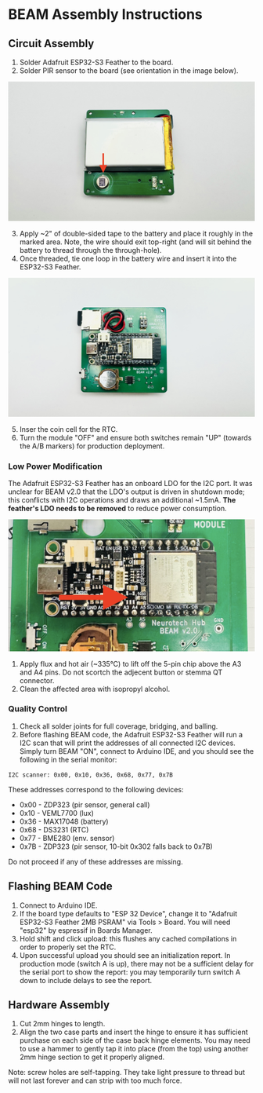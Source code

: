 # BEAM Assembly Instructions

## Circuit Assembly

1. Solder Adafruit ESP32-S3 Feather to the board.
2. Solder PIR sensor to the board (see orientation in the image below).

![PIR Sensor Orientation](BEAM_pir_polarity.jpg)

3. Apply ~2" of double-sided tape to the battery and place it roughly in the marked area. Note, the wire should exit top-right (and will sit behind the battery to thread through the through-hole).
4. Once threaded, tie one loop in the battery wire and insert it into the ESP32-S3 Feather.

![Circuit Side View](BEAM_circuit_side.jpg)

5. Inser the coin cell for the RTC.
6. Turn the module "OFF" and ensure both switches remain "UP" (towards the A/B markers) for production deployment.

### Low Power Modification

The Adafruit ESP32-S3 Feather has an onboard LDO for the I2C port. It was unclear for BEAM v2.0 that the LDO's output is driven in shutdown mode; this conflicts with I2C operations and draws an additional ~1.5mA. **The feather's LDO needs to be removed** to reduce power consumption.

![LDO Removal](BEAM_chip_removal.jpg)

1. Apply flux and hot air (~335°C) to lift off the 5-pin chip above the A3 and A4 pins. Do not scortch the adjecent button or stemma QT connector.
2. Clean the affected area with isopropyl alcohol.

### Quality Control

1. Check all solder joints for full coverage, bridging, and balling.
2. Before flashing BEAM code, the Adafruit ESP32-S3 Feather will run a I2C scan that will print the addresses of all connected I2C devices. Simply turn BEAM "ON", connect to Arduino IDE, and you should see the following in the serial monitor:

```
I2C scanner: 0x00, 0x10, 0x36, 0x68, 0x77, 0x7B
```

These addresses correspond to the following devices:

- 0x00 - ZDP323 (pir sensor, general call)
- 0x10 - VEML7700 (lux)
- 0x36 - MAX17048 (battery)
- 0x68 - DS3231 (RTC)
- 0x77 - BME280 (env. sensor)
- 0x7B - ZDP323 (pir sensor, 10-bit 0x302 falls back to 0x7B)

Do not proceed if any of these addresses are missing.

## Flashing BEAM Code

1. Connect to Arduino IDE.
2. If the board type defaults to "ESP 32 Device", change it to "Adafruit ESP32-S3 Feather 2MB PSRAM" via Tools > Board. You will need "esp32" by espressif in Boards Manager.
3. Hold shift and click upload: this flushes any cached compilations in order to properly set the RTC.
4. Upon successful upload you should see an initialization report. In production mode (switch A is up), there may not be a sufficient delay for the serial port to show the report: you may temporarily turn switch A down to include delays to see the report.

## Hardware Assembly

1. Cut 2mm hinges to length.
2. Align the two case parts and insert the hinge to ensure it has sufficient purchase on each side of the case back hinge elements. You may need to use a hammer to gently tap it into place (from the top) using another 2mm hinge section to get it properly aligned.

Note: screw holes are self-tapping. They take light pressure to thread but will not last forever and can strip with too much force.